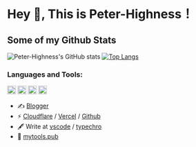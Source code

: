 # Hey 👋, This is Peter-Highness！

## Some of my Github Stats

![Peter-Highness's GitHub stats](https://github-readme-stats.vercel.app/api?username=Peter-Highness&show_icons=true&theme=radical)
[![Top Langs](https://github-readme-stats.vercel.app/api/top-langs/?username=Peter-Highness&layout=compact&theme=radical)](https://github.com/anuraghazra/github-readme-stats)


### Languages and Tools:

<code><img height="20" src="https://ae03.alicdn.com/kf/Hcc89cc7cedc542869b76bb45336a02f14.jpg" alt="vue"></code>
<code><img height="20" src="https://ae02.alicdn.com/kf/H994800b573494bf1a3f12b248e12d3ddn.jpg" alt="python"></code>
<code><img height="20" src="https://ae04.alicdn.com/kf/Habd0a5f7202f450e966e310ce9eeacac4.jpg" alt="nodejs"></code>
<code><img height="20" src="https://ae03.alicdn.com/kf/H3b65937dd992453f8d4a71ed07bb46e6V.jpg" alt="c++"></code>

- ✍️ [Blogger](https://blog.mrqian.top)
- ⚡ [Cloudflare](https://workers.cloudflare.com) / [Vercel](https://vercel.com) / [Github](https://github.com)
- 🖋  Write at [vscode](https://code.visualstudio.com/) / [typechro](https://www.typora.io/)
- 🎉 [mytools.pub](https://mytools.pub)
